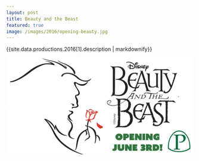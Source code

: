 ```yaml
---
layout: post
title: Beauty and the Beast
featured: true
image: /images/2016/opening-beauty.jpg
---
```


{{site.data.productions.2016[1].description | markdownify}}

![](/images/2016/opening-beauty.jpg)